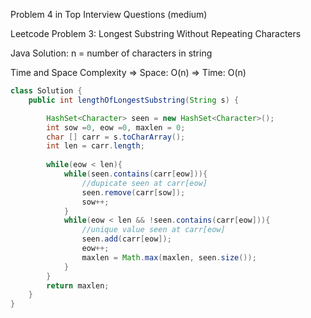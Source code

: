 

Problem 4 in Top Interview Questions (medium)

 Leetcode Problem 3: Longest Substring Without Repeating Characters
     
 Java Solution: 
    n = number of characters in string
    
Time and Space Complexity
    => Space: O(n)
    => Time: O(n)
    
```java
class Solution {
    public int lengthOfLongestSubstring(String s) {

        HashSet<Character> seen = new HashSet<Character>();
        int sow =0, eow =0, maxlen = 0;
        char [] carr = s.toCharArray();
        int len = carr.length;
        
        while(eow < len){
            while(seen.contains(carr[eow])){
                //dupicate seen at carr[eow]
                seen.remove(carr[sow]);
                sow++;
            }
            while(eow < len && !seen.contains(carr[eow])){
                //unique value seen at carr[eow]
                seen.add(carr[eow]);
                eow++;
                maxlen = Math.max(maxlen, seen.size());
            }
        }
        return maxlen;
    }
}
```

